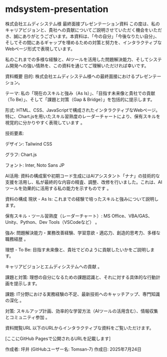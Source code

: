# mdsystem-presentation
株式会社エムディシステム様 最終面接プレゼンテーション資料
この度は、私のキャリアビジョンと、貴社への貢献についてご説明させていただく機会をいただき、誠にありがとうございます。本資料は、「今の自分」「今後なりたい自分」、そしてその間にあるギャップを埋めるための対策と努力を、インタラクティブなWebページ形式で表現しています。

私のこれまでの多様な経験と、AIツールを活用した問題解決能力、そしてシステム開発への強い情熱を、この資料を通じてご理解いただければ幸いです。

資料概要
目的: 株式会社エムディシステム様への最終面接におけるプレゼンテーション。

テーマ: 私の「現在のスキルと強み（As Is）」、「目指す未来像と貴社での貢献（To Be）」、そして「課題と対策（Gap & Bridge）」を包括的に提示します。


形式: HTML、CSS、JavaScriptで構成されたインタラクティブなWebページ。特に、Chart.jsを用いたスキル習熟度のレーダーチャートにより、保有スキルを視覚的に分かりやすく表現しています 。



技術要素:


デザイン: Tailwind CSS 


グラフ: Chart.js 


フォント: Inter, Noto Sans JP 


AI活用: 資料の構成案や初期コード生成にはAIアシスタント「ナナ」の技術的な支援を活用し、私が最終的な内容の精査、調整、改修を行いました。これは、AIツールを効果的に活用する私の能力を示すものです 。

資料の構成
現状 - As Is: これまでの経験で培ったスキルと強みについて説明します。

保有スキル・ツール習熟度（レーダーチャート）: MS Office、VBA/GAS、Unity、Python、Dev Tools（VSCodeなど） 。

強み: 問題解決能力・業務改善経験、学習意欲・適応力、創造的思考力、多様な職務経歴 。


理想 - To Be: 目指す未来像と、貴社でどのように貢献したいかをご説明します。

キャリアビジョンとエムディシステムへの貢献 。


課題と対策: 理想の自分になるための課題認識と、それに対する具体的な行動計画を提示します。

課題: IT分野における実務経験の不足、最新技術へのキャッチアップ、専門知識の深化 。

対策: スキルアップ計画、効率的な学習方法（AIツールの活用含む）、情報収集とコミュニティ参加 。

資料閲覧URL
以下のURLからインタラクティブな資料をご覧いただけます。

[ここにGitHub Pagesで公開されるURLを記載します]

作成者: 坪井 (GitHubユーザー名: Tomsan-7)
作成日: 2025年7月24日


